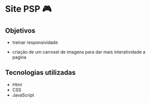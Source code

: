 # Site PSP 🎮


## Objetivos 
- treinar responsividade  

- criação de um carrosel de imagens para dar mais interatividade a pagina

## Tecnologias utilizadas

- Html
- CSS
-  JavaScript
